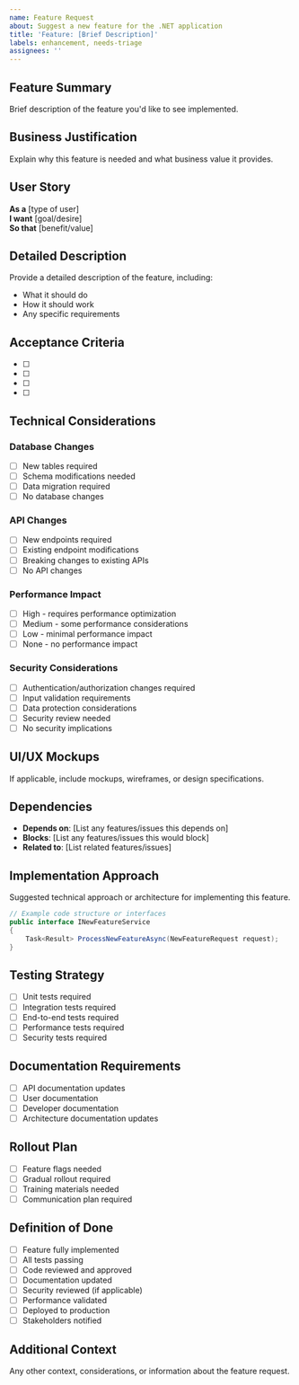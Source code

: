 ```yaml
---
name: Feature Request
about: Suggest a new feature for the .NET application
title: 'Feature: [Brief Description]'
labels: enhancement, needs-triage
assignees: ''
---
```


## Feature Summary
Brief description of the feature you'd like to see implemented.

## Business Justification
Explain why this feature is needed and what business value it provides.

## User Story
**As a** [type of user]  
**I want** [goal/desire]  
**So that** [benefit/value]

## Detailed Description
Provide a detailed description of the feature, including:
- What it should do
- How it should work
- Any specific requirements

## Acceptance Criteria
- [ ] 
- [ ] 
- [ ] 
- [ ] 

## Technical Considerations

### Database Changes
- [ ] New tables required
- [ ] Schema modifications needed
- [ ] Data migration required
- [ ] No database changes

### API Changes
- [ ] New endpoints required
- [ ] Existing endpoint modifications
- [ ] Breaking changes to existing APIs
- [ ] No API changes

### Performance Impact
- [ ] High - requires performance optimization
- [ ] Medium - some performance considerations
- [ ] Low - minimal performance impact
- [ ] None - no performance impact

### Security Considerations
- [ ] Authentication/authorization changes required
- [ ] Input validation requirements
- [ ] Data protection considerations
- [ ] Security review needed
- [ ] No security implications

## UI/UX Mockups
If applicable, include mockups, wireframes, or design specifications.

## Dependencies
- **Depends on**: [List any features/issues this depends on]
- **Blocks**: [List any features/issues this would block]
- **Related to**: [List related features/issues]

## Implementation Approach
Suggested technical approach or architecture for implementing this feature.

```csharp
// Example code structure or interfaces
public interface INewFeatureService
{
    Task<Result> ProcessNewFeatureAsync(NewFeatureRequest request);
}
```

## Testing Strategy
- [ ] Unit tests required
- [ ] Integration tests required
- [ ] End-to-end tests required
- [ ] Performance tests required
- [ ] Security tests required

## Documentation Requirements
- [ ] API documentation updates
- [ ] User documentation
- [ ] Developer documentation
- [ ] Architecture documentation updates

## Rollout Plan
- [ ] Feature flags needed
- [ ] Gradual rollout required
- [ ] Training materials needed
- [ ] Communication plan required

## Definition of Done
- [ ] Feature fully implemented
- [ ] All tests passing
- [ ] Code reviewed and approved
- [ ] Documentation updated
- [ ] Security reviewed (if applicable)
- [ ] Performance validated
- [ ] Deployed to production
- [ ] Stakeholders notified

## Additional Context
Any other context, considerations, or information about the feature request.